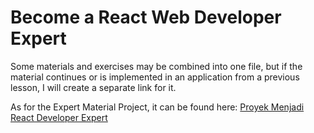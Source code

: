 # Become a React Web Developer Expert

Some materials and exercises may be combined into one file, but if the material continues or is implemented in an application from a previous lesson, I will create a separate link for it.

As for the Expert Material Project, it can be found here: [Proyek Menjadi React Developer Expert](https://github.com/rizalsuryana/Proyek-Menajadi-React-Developer-Expert)


